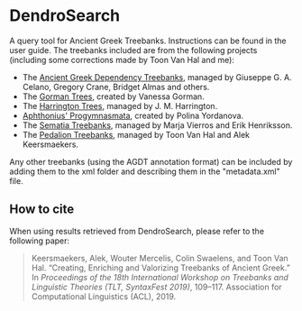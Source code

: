 # DendroSearch
A query tool for Ancient Greek Treebanks. Instructions can be found in the user guide. The treebanks included are from the following projects (including some corrections made by Toon Van Hal and me):
* The [Ancient Greek Dependency Treebanks](https://github.com/PerseusDL/treebank_data), managed by Giuseppe G. A. Celano, Gregory Crane, Bridget Almas and others.
* The [Gorman Trees](https://github.com/perseids-publications/gorman-trees), created by Vanessa Gorman.
* The [Harrington Trees](https://github.com/perseids-project/harrington_trees), managed by J. M. Harrington.
* [Aphthonius' Progymnasmata](https://github.com/polinayordanova/Treebank-of-Aphtonius-Progymnasmata), created by Polina Yordanova.
* The [Sematia Treebanks](https://github.com/ezhenrik/sematia), managed by Marja Vierros and Erik Henriksson.
* The [Pedalion Treebanks](https://github.com/perseids-publications/pedalion-trees/), managed by Toon Van Hal and Alek Keersmaekers.

Any other treebanks (using the AGDT annotation format) can be included by adding them to the xml folder and describing them in the "metadata.xml" file.

## How to cite
When using results retrieved from DendroSearch, please refer to the following paper:
> Keersmaekers, Alek, Wouter Mercelis, Colin Swaelens, and Toon Van Hal. “Creating, Enriching and Valorizing Treebanks of Ancient Greek.” In *Proceedings of the 18th International Workshop on Treebanks and Linguistic Theories (TLT, SyntaxFest 2019)*, 109–117. Association for Computational Linguistics (ACL), 2019.

